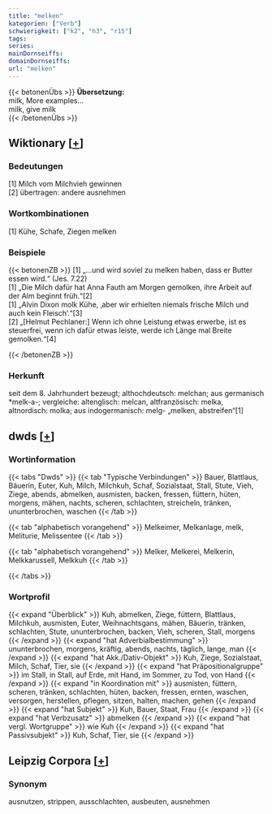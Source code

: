 ```yaml
---
title: "melken"
kategorien: ["Verb"]
schwierigkeit: ["k2", "h3", "r15"]
tags:
series:
mainDornseiffs:
domainDornseiffs:
url: "melken"
---
```


{{< betonenÜbs >}}
**Übersetzung:**  
milk, More examples...  
milk, give milk  
{{< /betonenÜbs >}}

## Wiktionary [[+](https://de.wiktionary.org/wiki/melken)]

### Bedeutungen
[1] Milch vom Milchvieh gewinnen  
[2] übertragen: andere ausnehmen  

### Wortkombinationen
[1] Kühe, Schafe, Ziegen melken  

### Beispiele
{{< betonenZB >}}
[1] „…und wird soviel zu melken haben, dass er Butter essen wird.“ (Jes. 7.22)  
[1] „Die Milch dafür hat Anna Fauth am Morgen gemolken, ihre Arbeit auf der Alm beginnt früh.“[2]  
[1] „Alvin Dixon molk Kühe, ‚aber wir erhielten niemals frische Milch und auch kein Fleisch‘.“[3]  
[2] „[Helmut Pechlaner:] Wenn ich ohne Leistung etwas erwerbe, ist es steuerfrei, wenn ich dafür etwas leiste, werde ich Länge mal Breite gemolken.“[4]  

{{< /betonenZB >}}
### Herkunft
seit dem 8. Jahrhundert bezeugt; althochdeutsch: melchan; aus germanisch *melk-a-; vergleiche: altenglisch: melcan, altfranzösisch: melka, altnordisch: molka; aus indogermanisch: melg- „melken, abstreifen“[1]  



## dwds [[+](https://www.dwds.de/wb/melken)]

### Wortinformation
{{< tabs "Dwds" >}}
{{< tab "Typische Verbindungen" >}}
Bauer, Blattlaus, Bäuerin, Euter, Kuh, Milch, Milchkuh, Schaf, Sozialstaat, Stall, Stute, Vieh, Ziege, abends, abmelken, ausmisten, backen, fressen, füttern, hüten, morgens, mähen, nachts, scheren, schlachten, streicheln, tränken, ununterbrochen, waschen
{{< /tab >}}

{{< tab "alphabetisch vorangehend" >}}
Melkeimer, Melkanlage, melk, Meliturie, Melissentee
{{< /tab >}}

{{< tab "alphabetisch vorangehend" >}}
Melker, Melkerei, Melkerin, Melkkarussell, Melkkuh
{{< /tab >}}

{{< /tabs >}}

### Wortprofil
{{< expand "Überblick" >}} Kuh, abmelken, Ziege, füttern, Blattlaus, Milchkuh, ausmisten, Euter, Weihnachtsgans, mähen, Bäuerin, tränken, schlachten, Stute, ununterbrochen, backen, Vieh, scheren, Stall, morgens {{< /expand >}}
{{< expand "hat Adverbialbestimmung" >}} ununterbrochen, morgens, kräftig, abends, nachts, täglich, lange, man {{< /expand >}}
{{< expand "hat Akk./Dativ-Objekt" >}} Kuh, Ziege, Sozialstaat, Milch, Schaf, Tier, sie {{< /expand >}}
{{< expand "hat Präpositionalgruppe" >}} im Stall, in Stall, auf Erde, mit Hand, im Sommer, zu Tod, von Hand {{< /expand >}}
{{< expand "in Koordination mit" >}} ausmisten, füttern, scheren, tränken, schlachten, hüten, backen, fressen, ernten, waschen, versorgen, herstellen, pflegen, sitzen, halten, machen, gehen {{< /expand >}}
{{< expand "hat Subjekt" >}} Kuh, Bauer, Staat, Frau {{< /expand >}}
{{< expand "hat Verbzusatz" >}} abmelken {{< /expand >}}
{{< expand "hat vergl. Wortgruppe" >}} wie Kuh {{< /expand >}}
{{< expand "hat Passivsubjekt" >}} Kuh, Schaf, Tier, sie {{< /expand >}}

## Leipzig Corpora [[+](https://corpora.uni-leipzig.de/en/res?word=melken&corpusId=deu_newscrawl-public_2018)]


### Synonym
ausnutzen, strippen, ausschlachten, ausbeuten, ausnehmen

